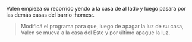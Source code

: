 <gs-attire attire-url="https://raw.githubusercontent.com/MumukiProject/mumuki-guia-gobstones-merlo-secundaria/master/assets/attires/config_1573580241696.json"></gs-attire>

Valen empieza su recorrido yendo a la casa de al lado y luego pasará por las demás casas del barrio :homes:. 

> Modificá el programa para que, luego de apagar la luz de su casa, Valen se mueva a la casa del Este y por último apague la luz.